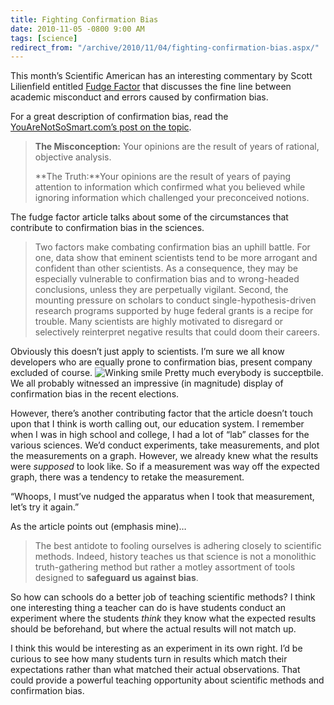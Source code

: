 ```yaml
---
title: Fighting Confirmation Bias
date: 2010-11-05 -0800 9:00 AM
tags: [science]
redirect_from: "/archive/2010/11/04/fighting-confirmation-bias.aspx/"
---
```


This month’s Scientific American has an interesting commentary by Scott Lilienfield entitled [Fudge
Factor](http://www.scientificamerican.com/article.cfm?id=fudge-factor "Fudge Factor") that discusses the fine line between academic misconduct and errors caused by confirmation bias.

For a great description of confirmation bias, read the [YouAreNotSoSmart.com’s post on the topic](http://youarenotsosmart.com/2010/06/23/confirmation-bias/ "You are not so smart - Confirmation Bias").

> **The Misconception:** Your opinions are the result of years of
> rational, objective analysis.
>
> **The Truth:**Your opinions are the result of years of paying
> attention to information which confirmed what you believed while
> ignoring information which challenged your preconceived notions.

The fudge factor article talks about some of the circumstances that contribute to confirmation bias in the sciences.

> Two factors make combating confirmation bias an uphill battle. For
> one, data show that eminent scientists tend to be more arrogant and
> confident than other scientists. As a consequence, they may be
> especially vulnerable to confirmation bias and to wrong-headed
> conclusions, unless they are perpetually vigilant. Second, the
> mounting pressure on scholars to conduct single-hypothesis-driven
> research programs supported by huge federal grants is a recipe for
> trouble. Many scientists are highly motivated to disregard or
> selectively reinterpret negative results that could doom their
> careers.

Obviously this doesn’t just apply to scientists. I’m sure we all know developers who are equally prone to confirmation bias, present company
excluded of course. ![Winking smile](https://haacked.com/images/haacked_com/WindowsLiveWriter/Fighting-Confirmation-Bias_12B38/wlEmoticon-winkingsmile_2.png)
Pretty much everybody is succeptbile. We all probably witnessed an impressive (in magnitude) display of confirmation bias in the recent elections.

However, there’s another contributing factor that the article doesn’t touch upon that I think is worth calling out, our education system. I
remember when I was in high school and college, I had a lot of “lab” classes for the various sciences. We’d conduct experiments, take
measurements, and plot the measurements on a graph. However, we already knew what the results were *supposed* to look like. So if a measurement
was way off the expected graph, there was a tendency to retake the measurement.

“Whoops, I must’ve nudged the apparatus when I took that measurement, let’s try it again.”

As the article points out (emphasis mine)…

> The best antidote to fooling ourselves is adhering closely to
> scientific methods. Indeed, history teaches us that science is not a
> monolithic truth-gathering method but rather a motley assortment of
> tools designed to **safeguard us against bias**.

So how can schools do a better job of teaching scientific methods? I think one interesting thing a teacher can do is have students conduct an
experiment where the students *think* they know what the expected results should be beforehand, but where the actual results will not match up.

I think this would be interesting as an experiment in its own right. I’d be curious to see how many students turn in results which match their
expectations rather than what matched their actual observations. That could provide a powerful teaching opportunity about scientific methods
and confirmation bias.
